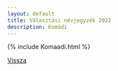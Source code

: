 ```yaml
---
layout: default
title: Választási névjegyzék 2022
description: Komádi
---
```


{% include Komaadi.html %}

[Vissza](./)